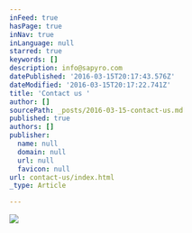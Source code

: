 ```yaml
---
inFeed: true
hasPage: true
inNav: true
inLanguage: null
starred: true
keywords: []
description: info@sapyro.com
datePublished: '2016-03-15T20:17:43.576Z'
dateModified: '2016-03-15T20:17:22.741Z'
title: 'Contact us '
author: []
sourcePath: _posts/2016-03-15-contact-us.md
published: true
authors: []
publisher:
  name: null
  domain: null
  url: null
  favicon: null
url: contact-us/index.html
_type: Article

---
```

![](https://the-grid-user-content.s3-us-west-2.amazonaws.com/e3626878-bb73-4679-9e50-3f2244187596.png)